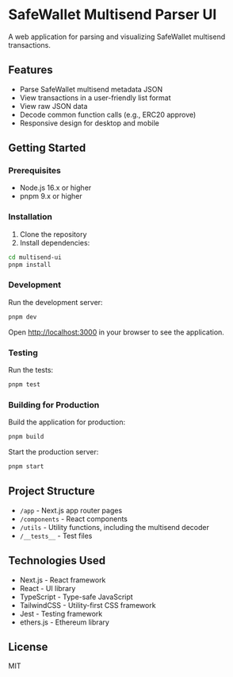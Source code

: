# SafeWallet Multisend Parser UI

A web application for parsing and visualizing SafeWallet multisend transactions.

## Features

- Parse SafeWallet multisend metadata JSON
- View transactions in a user-friendly list format
- View raw JSON data
- Decode common function calls (e.g., ERC20 approve)
- Responsive design for desktop and mobile

## Getting Started

### Prerequisites

- Node.js 16.x or higher
- pnpm 9.x or higher

### Installation

1. Clone the repository
2. Install dependencies:

```bash
cd multisend-ui
pnpm install
```

### Development

Run the development server:

```bash
pnpm dev
```

Open [http://localhost:3000](http://localhost:3000) in your browser to see the application.

### Testing

Run the tests:

```bash
pnpm test
```

### Building for Production

Build the application for production:

```bash
pnpm build
```

Start the production server:

```bash
pnpm start
```

## Project Structure

- `/app` - Next.js app router pages
- `/components` - React components
- `/utils` - Utility functions, including the multisend decoder
- `/__tests__` - Test files

## Technologies Used

- Next.js - React framework
- React - UI library
- TypeScript - Type-safe JavaScript
- TailwindCSS - Utility-first CSS framework
- Jest - Testing framework
- ethers.js - Ethereum library

## License

MIT 